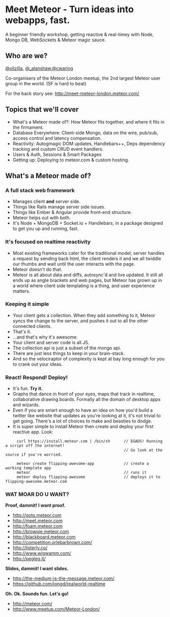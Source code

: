 Meet Meteor - Turn ideas into webapps, fast. 
============================================

A beginner friendly workshop, getting reactive & real-timey with Node, Mongo DB, WebSockets & Meteor magic sauce.

Who are we?
-----------
[@olizilla](https://twitter.com/olizilla), [@_alanshaw](https://twitter.com/_alanshaw),[@cwaring](https://twitter.com/cwaring)

Co-organisers of the Meteor London meetup, the 2nd largest Meteor user group in the world. (SF is hard to beat)

For the back story see: http://meet-meteor-london.meteor.com/

Topics that we'll cover
-----------------------

- What's a Meteor made of?: How Meteor fits together, and where it fits in the firmament.
- Database Everywhere: Client-side Mongo, data on the wire, pub/sub, access control and latency compensation.
- Reactivity: Autogmagic DOM updates, Handlebars++, Deps dependency tracking and custom CRUD event handlers.
- Users & Auth, Sessions & Smart Packages
- Getting up: Deploying to meteor.com & custom hosting.


What's a Meteor made of?
------------------------

### A full stack web framework
- Manages client **and** server side.
- Things like Rails manage server side issues.
- Things like Ember & Angular provide front-end structure.
- Meteor helps out with both.
- It's Node + MongoDB + Socket.io + Handlebars, in a package designed to get you up and running, fast.

### It's focused on realtime reactivity
- Most existing frameworks cater for the traditional model; server handles a request by sending back html, the client renders it and we all twiddle our thumbs and wait until the user interacts with the page.
- Meteor doesn't do that.
- Meteor is all about data and diffs, autosync'd and live updated. It still all ends up as angle brackets and web pages, but Meteor has grown up in a world where client side templating is a thing, and user experience matters.

### Keeping it simple
- Your client gets a collection. When they add something to it, Meteor syncs the change to the server, and pushes it out to all the other connected clients.
- That's it.
- ...and that's why it's awesome.
- Your client and server code is all JS.
- The collection api is just a subset of the mongo api.
- There are just less things to keep in your brain-stack.
- And so the velociraptor of complexity is kept at bay long enough for you to crank out your ideas.

### React! Respond! Deploy!
- It's fun. **Try it.**
- Graphs that dance in front of your eyes, maps that track in realtime, collaborative drawing boards. Formally all the domain of desktop apps and wizards.
- Even if you are smart enough to have an idea on how you'd build a twitter like website that updates as you're looking at it, it's not trivial to get going. There's a lot of choices to make and beasties to dodge.
- It is super simple to install Meteor then create and deploy your first reactive app. Look:

```
  	 curl https://install.meteor.com | /bin/sh      // EGADS! Running a script off the internet! 
                                                    // Go look at the source if you're worried.

  	 meteor create flipping-awesome-app             // create a working template app
  	 meteor                                         // runs it
  	 meteor deploy flipping-awesome                 // deploys it to flipping-awesome.meteor.com
```

### WAT MOAR DO U WANT?

**Proof, dammit! I want proof.**

- http://goto.meteor.com
- http://meet.meteor.com
- http://foam.meteor.com
- http://browpie.meteor.com
- http://blackboard.meteor.com
- http://competition.orlebarbrown.com/
- http://listerly.co/
- http://www.wigwamm.com/
- http://pegleg.it/

**Slides, dammit! I want slides.**

- http://the-medium-is-the-message.meteor.com/
- https://github.com/jongd/realworld-realtime

**Oh. Ok. Sounds fun. Let's go!**
- http://meteor.com/
- http://www.meetup.com/Meteor-London/
